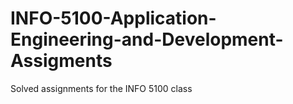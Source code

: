 # INFO-5100-Application-Engineering-and-Development-Assigments
Solved assignments for the INFO 5100 class
